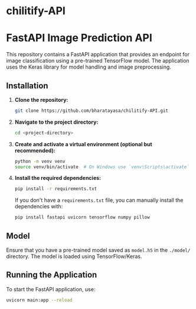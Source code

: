 # chilitify-API
# FastAPI Image Prediction API

This repository contains a FastAPI application that provides an endpoint for image classification using a pre-trained TensorFlow model. The application uses the Keras library for model handling and image preprocessing.

## Installation

1. **Clone the repository:**
    ```bash
    git clone https://github.com/bharatayasa/chilitify-API.git
    ```

2. **Navigate to the project directory:**
    ```bash
    cd <project-directory>
    ```

3. **Create and activate a virtual environment (optional but recommended):**
    ```bash
    python -m venv venv
    source venv/bin/activate  # On Windows use `venv\Scripts\activate`
    ```

4. **Install the required dependencies:**
    ```bash
    pip install -r requirements.txt
    ```

   If you don't have a `requirements.txt` file, you can manually install the dependencies with:
    ```bash
    pip install fastapi uvicorn tensorflow numpy pillow
    ```

## Model

Ensure that you have a pre-trained model saved as `model.h5` in the `./model/` directory. The model is loaded using TensorFlow/Keras.

## Running the Application

To start the FastAPI application, use:

```bash
uvicorn main:app --reload

